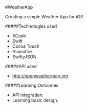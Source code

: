 #WeatherApp

Creating a simple Weather App for iOS.

#####Technologies used

- XCode
- Swift
- Cocoa Touch
- Alamofire
- SwiftyJSON

#####API used

- http://openweathermap.org

#####Learning Outcomes

- API integration.
- Learning basic design.